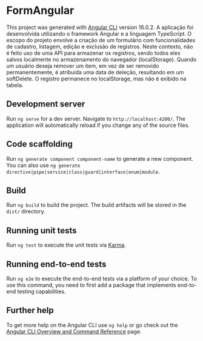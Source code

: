 # FormAngular

This project was generated with [Angular CLI](https://github.com/angular/angular-cli) version 16.0.2.
A aplicação foi desenvolvida utilizando o framework Angular e a linguagem TypeScript. O escopo do projeto envolve a criação de um formulário com funcionalidades de cadastro, listagem, edição e exclusão de registros. Neste contexto, não é feito uso de uma API para armazenar os registros, sendo todos eles salvos localmente no armazenamento do navegador (localStorage). Quando um usuário deseja remover um item, em vez de ser removido permanentemente, é atribuída uma data de deleção, resultando em um softDelete. O registro permanece no localStorage, mas não é exibido na tabela.


## Development server

Run `ng serve` for a dev server. Navigate to `http://localhost:4200/`. The application will automatically reload if you change any of the source files.

## Code scaffolding

Run `ng generate component component-name` to generate a new component. You can also use `ng generate directive|pipe|service|class|guard|interface|enum|module`.

## Build

Run `ng build` to build the project. The build artifacts will be stored in the `dist/` directory.

## Running unit tests

Run `ng test` to execute the unit tests via [Karma](https://karma-runner.github.io).

## Running end-to-end tests

Run `ng e2e` to execute the end-to-end tests via a platform of your choice. To use this command, you need to first add a package that implements end-to-end testing capabilities.

## Further help

To get more help on the Angular CLI use `ng help` or go check out the [Angular CLI Overview and Command Reference](https://angular.io/cli) page.
